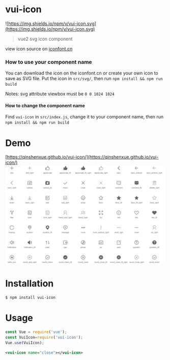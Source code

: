# vui-icon
![https://img.shields.io/npm/v/vui-icon.svg](https://img.shields.io/npm/v/vui-icon.svg)

> vue2 svg icon component

view icon source on [iconfont.cn](http://iconfont.cn/plus/collections/detail?cid=33)

### How to use your component name
You can download the icon on the iconfont.cn or create your own icon to save as SVG file. Put the icon in `src/svg/`, then run `npm install && npm run build`

Notes: svg attribute viewbox must be `0 0 1024 1024`

#### How to change the component name
Find `vui-icon` in `src/index.js`, change it to your component name, then run `npm install && npm run build`

# Demo
[https://qinshenxue.github.io/vui-icon/](https://qinshenxue.github.io/vui-icon/)
![](demo.png)

# Installation
```
$ npm install vui-icon
```
# Usage
``` js
const Vue = require('vue');
const VuiIcon=require('vui-icon');
Vue.use(VuiIcon);
```
``` xml
<vui-icon name="close"></vui-icon>
```
